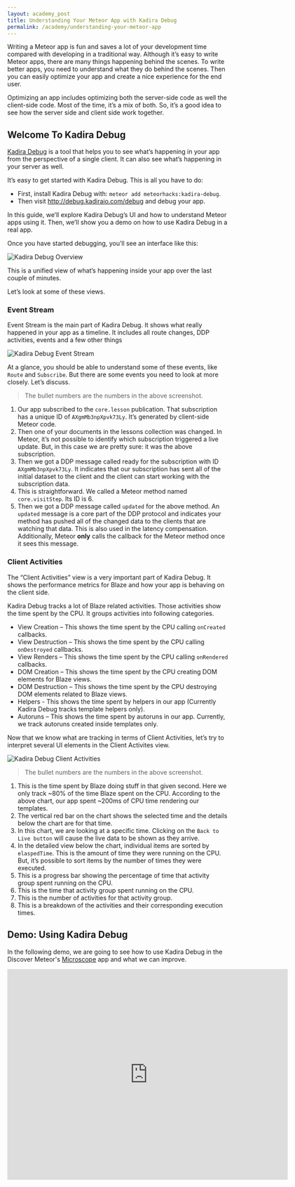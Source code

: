```yaml
---
layout: academy_post
title: Understanding Your Meteor App with Kadira Debug
permalink: /academy/understanding-your-meteor-app
---
```


Writing a Meteor app is fun and saves a lot of your development time compared with developing in a traditional way. Although it’s easy to write Meteor apps, there are many things happening behind the scenes. To write better apps, you need to understand what they do behind the scenes. Then you can easily optimize your app and create a nice experience for the end user.

Optimizing an app includes optimizing both the server-side code as well the client-side code. Most of the time, it’s a mix of both. So, it’s a good idea to see how the server side and client side work together.

## Welcome To Kadira Debug

[Kadira Debug](https://github.com/meteorhacks/kadira-debug) is a tool that helps you to see what’s happening in your app from the perspective of a single client. It can also see what’s happening in your server as well.

It’s easy to get started with Kadira Debug. This is all you have to do:

* First, install Kadira Debug with: `meteor add meteorhacks:kadira-debug`.
* Then visit <http://debug.kadiraio.com/debug> and debug your app.

In this guide, we’ll explore Kadira Debug’s UI and how to understand Meteor apps using it. Then, we’ll show you a demo on how to use Kadira Debug in a real app.

Once you have started debugging, you’ll see an interface like this:

![Kadira Debug Overview](https://cldup.com/dUFEpALoYz.png)

This is a unified view of what’s happening inside your app over the last couple of minutes.

Let’s look at some of these views.

### Event Stream

Event Stream is the main part of Kadira Debug. It shows what really happened in your app as a timeline. It includes all route changes, DDP activities, events and a few other things

<img src="https://cldup.com/B0cHgsa2x7.png" style="max-width: 500px" alt="Kadira Debug Event Stream" />

At a glance, you should be able to understand some of these events, like `Route` and `Subscribe`. But there are some events you need to look at more closely. Let’s discuss.

> The bullet numbers are the numbers in the above screenshot.

1. Our app subscribed to the `core.lesson` publication. That subscription has a unique ID of `AXgmMb3npXpvk73Ly`. It’s generated by client-side Meteor code.
2. Then one of your documents in the lessons collection was changed. In Meteor, it’s not possible to identify which subscription triggered a live update. But, in this case we are pretty sure: it was the above subscription.
3. Then we got a DDP message called ready for the subscription with ID `AXgmMb3npXpvk73Ly`. It indicates that our subscription has sent all of the initial dataset to the client and the client can start working with the subscription data.
4. This is straightforward. We called a Meteor method named `core.visitStep`. Its ID is 6.
5. Then we got a DDP message called `updated` for the above method. An `updated` message is a core part of the DDP protocol and indicates your method has pushed all of the changed data to the clients that are watching that data. This is also used in the latency compensation. Additionally, Meteor **only** calls the callback for the Meteor method once it sees this message. 

### Client Activities

The “Client Activities” view is a very important part of Kadira Debug. It shows the performance metrics for Blaze and how your app is behaving on the client side.

Kadira Debug tracks a lot of Blaze related activities. Those activities show the time spent by the CPU. It groups activities into following categories.

* View Creation – This shows the time spent by the CPU calling `onCreated` callbacks.
* View Destruction – This shows the time spent by the CPU calling `onDestroyed` callbacks.
* View Renders – This shows the time spent by the CPU calling `onRendered` callbacks.
* DOM Creation – This shows the time spent by the CPU creating DOM elements for Blaze views.
* DOM Destruction – This shows the time spent by the CPU destroying DOM elements related to Blaze views.
* Helpers - This shows the time spent by helpers in our app (Currently Kadira Debug tracks template helpers only).
* Autoruns – This shows the time spent by autoruns in our app. Currently, we track autoruns created inside templates only.

Now that we know what are tracking in terms of Client Activities, let’s try to interpret several UI elements in the Client Activites view.

<img src="https://cldup.com/RZbUR8WFA5.png" style="max-width: 700px" alt="Kadira Debug Client Activities" />

> The bullet numbers are the numbers in the above screenshot.

1. This is the time spent by Blaze doing stuff in that given second. Here we only track ~80% of the time Blaze spent on the CPU. According to the above chart, our app spent ~200ms of CPU time rendering our templates.
2. The vertical red bar on the chart shows the selected time and the details below the chart are for that time.
3. In this chart, we are looking at a specific time. Clicking on the `Back to Live button` will cause the live data  to be shown as they arrive.
4. In the detailed view below the chart, individual items are sorted by `elaspedTime`. This is the amount of time they were running on the CPU. But, it’s possible to sort items by the number of times they were executed.
5. This is a progress bar showing the percentage of time that activity group spent running on the CPU.
6. This is the time that activity group spent running on the CPU.
7. This is the number of activities for that activity group.
8. This is a breakdown of the activities and their corresponding execution times.

## Demo: Using Kadira Debug

In the following demo, we are going to see how to use Kadira Debug in the Discover Meteor's [Microscope](https://github.com/DiscoverMeteor/Microscope) app and what we can improve.

<iframe width="640" height="480" src="https://www.youtube.com/embed/y6u5nJE-NPE?rel=0&amp;showinfo=0" frameborder="0" allowfullscreen="1">
</iframe>